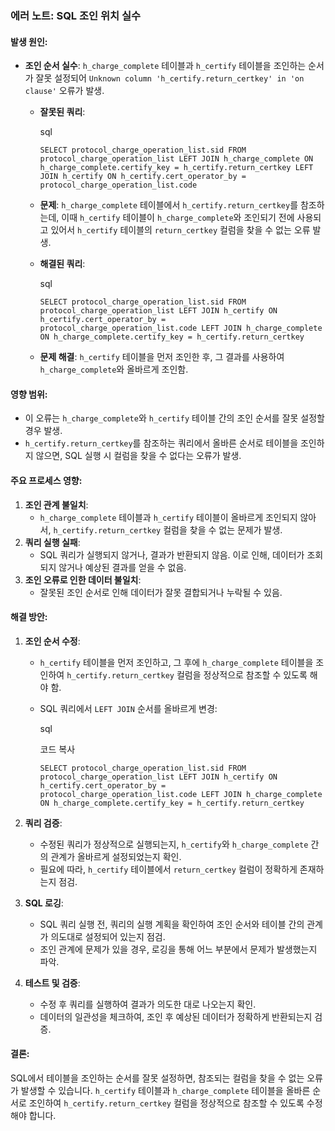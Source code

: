 ### 에러 노트: SQL 조인 위치 실수

#### 발생 원인:

- **조인 순서 실수**: `h_charge_complete` 테이블과 `h_certify` 테이블을 조인하는 순서가 잘못 설정되어 `Unknown column 'h_certify.return_certkey' in 'on clause'` 오류가 발생.
    - **잘못된 쿼리**:
        
        sql
        
        
        `SELECT protocol_charge_operation_list.sid FROM protocol_charge_operation_list LEFT JOIN h_charge_complete ON h_charge_complete.certify_key = h_certify.return_certkey LEFT JOIN h_certify ON h_certify.cert_operator_by = protocol_charge_operation_list.code`
        
    - **문제**: `h_charge_complete` 테이블에서 `h_certify.return_certkey`를 참조하는데, 이때 `h_certify` 테이블이 `h_charge_complete`와 조인되기 전에 사용되고 있어서 `h_certify` 테이블의 `return_certkey` 컬럼을 찾을 수 없는 오류 발생.
    - **해결된 쿼리**:
        
        sql
        
        
        `SELECT protocol_charge_operation_list.sid FROM protocol_charge_operation_list LEFT JOIN h_certify ON h_certify.cert_operator_by = protocol_charge_operation_list.code LEFT JOIN h_charge_complete ON h_charge_complete.certify_key = h_certify.return_certkey`
        
    - **문제 해결**: `h_certify` 테이블을 먼저 조인한 후, 그 결과를 사용하여 `h_charge_complete`와 올바르게 조인함.

#### 영향 범위:

- 이 오류는 `h_charge_complete`와 `h_certify` 테이블 간의 조인 순서를 잘못 설정할 경우 발생.
- `h_certify.return_certkey`를 참조하는 쿼리에서 올바른 순서로 테이블을 조인하지 않으면, SQL 실행 시 컬럼을 찾을 수 없다는 오류가 발생.

#### 주요 프로세스 영향:

1. **조인 관계 불일치**:
    - `h_charge_complete` 테이블과 `h_certify` 테이블이 올바르게 조인되지 않아서, `h_certify.return_certkey` 컬럼을 찾을 수 없는 문제가 발생.
2. **쿼리 실행 실패**:
    - SQL 쿼리가 실행되지 않거나, 결과가 반환되지 않음. 이로 인해, 데이터가 조회되지 않거나 예상된 결과를 얻을 수 없음.
3. **조인 오류로 인한 데이터 불일치**:
    - 잘못된 조인 순서로 인해 데이터가 잘못 결합되거나 누락될 수 있음.

#### 해결 방안:

1. **조인 순서 수정**:
    
    - `h_certify` 테이블을 먼저 조인하고, 그 후에 `h_charge_complete` 테이블을 조인하여 `h_certify.return_certkey` 컬럼을 정상적으로 참조할 수 있도록 해야 함.
    - SQL 쿼리에서 `LEFT JOIN` 순서를 올바르게 변경:
        
        sql
        
        코드 복사
        
        `SELECT protocol_charge_operation_list.sid FROM protocol_charge_operation_list LEFT JOIN h_certify ON h_certify.cert_operator_by = protocol_charge_operation_list.code LEFT JOIN h_charge_complete ON h_charge_complete.certify_key = h_certify.return_certkey`
        
2. **쿼리 검증**:
    
    - 수정된 쿼리가 정상적으로 실행되는지, `h_certify`와 `h_charge_complete` 간의 관계가 올바르게 설정되었는지 확인.
    - 필요에 따라, `h_certify` 테이블에서 `return_certkey` 컬럼이 정확하게 존재하는지 점검.
3. **SQL 로깅**:
    
    - SQL 쿼리 실행 전, 쿼리의 실행 계획을 확인하여 조인 순서와 테이블 간의 관계가 의도대로 설정되어 있는지 점검.
    - 조인 관계에 문제가 있을 경우, 로깅을 통해 어느 부분에서 문제가 발생했는지 파악.
4. **테스트 및 검증**:
    
    - 수정 후 쿼리를 실행하여 결과가 의도한 대로 나오는지 확인.
    - 데이터의 일관성을 체크하여, 조인 후 예상된 데이터가 정확하게 반환되는지 검증.

#### 결론:

SQL에서 테이블을 조인하는 순서를 잘못 설정하면, 참조되는 컬럼을 찾을 수 없는 오류가 발생할 수 있습니다. `h_certify` 테이블과 `h_charge_complete` 테이블을 올바른 순서로 조인하여 `h_certify.return_certkey` 컬럼을 정상적으로 참조할 수 있도록 수정해야 합니다.